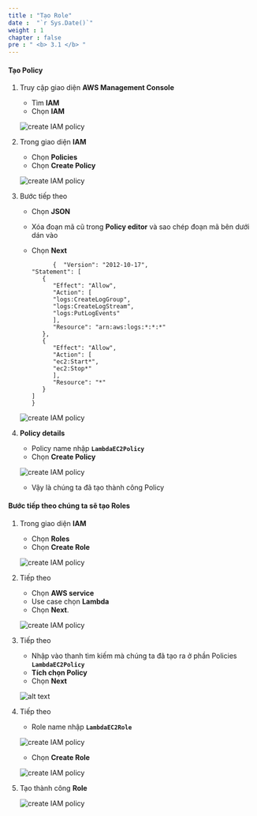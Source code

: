 ```yaml
---
title : "Tạo Role"
date :  "`r Sys.Date()`" 
weight : 1 
chapter : false
pre : " <b> 3.1 </b> "
---
```


#### Tạo Policy

1. Truy cập giao diện **AWS Management Console**

   - Tìm **IAM**
   - Chọn **IAM**

   ![create IAM policy](/aws-fcj-workshop01/images/3-CreateIAMPolicy-Role/0001.png?width=90pc)

2. Trong giao diện **IAM**

   - Chọn **Policies**
   - Chọn **Create Policy**

   ![create IAM policy](/aws-fcj-workshop01/images/3-CreateIAMPolicy-Role/0002.png?width=90pc)

3. Bước tiếp theo

   - Chọn **JSON**
   - Xóa đoạn mã cũ trong **Policy editor** và sao chép đoạn mã bên dưới dán vào
   - Chọn **Next**

               {  "Version": "2012-10-17",
         "Statement": [
            {
               "Effect": "Allow",
               "Action": [
               "logs:CreateLogGroup",
               "logs:CreateLogStream",
               "logs:PutLogEvents"
               ],
               "Resource": "arn:aws:logs:*:*:*"
            },
            {
               "Effect": "Allow",
               "Action": [
               "ec2:Start*",
               "ec2:Stop*"
               ],
               "Resource": "*"
            }
         ]
         }


   

   ![create IAM policy](/aws-fcj-workshop01/images/3-CreateIAMPolicy-Role/0003.png?width=90pc)

4. **Policy details**

   - Policy name nhập **```LambdaEC2Policy```**
   - Chọn **Create Policy**

   ![create IAM policy](/aws-fcj-workshop01/images/3-CreateIAMPolicy-Role/0004.png?width=90pc)

   - Vậy là chúng ta đã tạo thành công Policy

#### Bước tiếp theo chúng ta sẽ tạo Roles

1. Trong giao diện **IAM**
   
   - Chọn **Roles**
   - Chọn **Create Role**

   ![create IAM policy](/aws-fcj-workshop01/images/3-CreateIAMPolicy-Role/0005.png?width=90pc)

2. Tiếp theo

   - Chọn **AWS service**
   - Use case chọn **Lambda**
   - Chọn **Next**.

   ![create IAM policy](/aws-fcj-workshop01/images/3-CreateIAMPolicy-Role/0006.png?width=90pc)

3. Tiếp theo

   - Nhập vào thanh tìm kiếm mà chúng ta đã tạo ra ở phần Policies **```LambdaEC2Policy```**
   - **Tích chọn Policy**
   - Chọn **Next**

   ![alt text](/aws-fcj-workshop01/images/3-CreateIAMPolicy-Role/0007.png?width=90pc)

4. Tiếp theo

   - Role name nhập  **```LambdaEC2Role```**

   ![create IAM policy](/aws-fcj-workshop01/images/3-CreateIAMPolicy-Role/0008.png?width=90pc)

   
   - Chọn **Create Role**

   ![create IAM policy](/aws-fcj-workshop01/images/3-CreateIAMPolicy-Role/0009.png?width=90pc)

5. Tạo thành công **Role**

   ![create IAM policy](/aws-fcj-workshop01/images/3-CreateIAMPolicy-Role/0010.png?width=90pc)